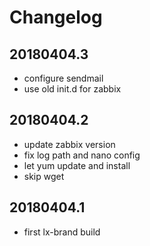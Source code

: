 # Changelog

## 20180404.3

* configure sendmail
* use old init.d for zabbix

## 20180404.2

* update zabbix version
* fix log path and nano config
* let yum update and install
* skip wget

## 20180404.1

* first lx-brand build
